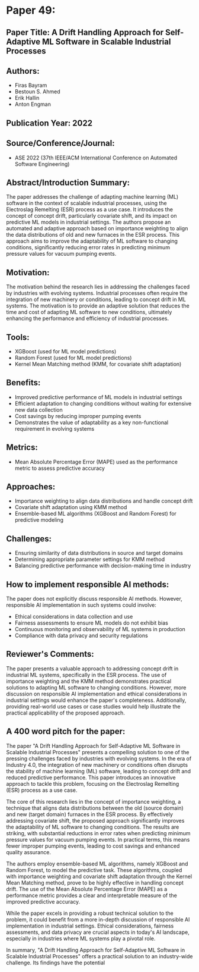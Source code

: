 # Paper 49:

## Paper Title: A Drift Handling Approach for Self-Adaptive ML Software in Scalable Industrial Processes

## Authors: 
- Firas Bayram
- Bestoun S. Ahmed
- Erik Hallin
- Anton Engman

## Publication Year: 2022

## Source/Conference/Journal: 
- ASE 2022 (37th IEEE/ACM International Conference on Automated Software Engineering)

## Abstract/Introduction Summary:
The paper addresses the challenge of adapting machine learning (ML) software in the context of scalable industrial processes, using the Electroslag Remelting (ESR) process as a use case. It introduces the concept of concept drift, particularly covariate shift, and its impact on predictive ML models in industrial settings. The authors propose an automated and adaptive approach based on importance weighting to align the data distributions of old and new furnaces in the ESR process. This approach aims to improve the adaptability of ML software to changing conditions, significantly reducing error rates in predicting minimum pressure values for vacuum pumping events.

## Motivation:
The motivation behind the research lies in addressing the challenges faced by industries with evolving systems. Industrial processes often require the integration of new machinery or conditions, leading to concept drift in ML systems. The motivation is to provide an adaptive solution that reduces the time and cost of adapting ML software to new conditions, ultimately enhancing the performance and efficiency of industrial processes.

## Tools:
- XGBoost (used for ML model predictions)
- Random Forest (used for ML model predictions)
- Kernel Mean Matching method (KMM, for covariate shift adaptation)

## Benefits:
- Improved predictive performance of ML models in industrial settings
- Efficient adaptation to changing conditions without waiting for extensive new data collection
- Cost savings by reducing improper pumping events
- Demonstrates the value of adaptability as a key non-functional requirement in evolving systems

## Metrics:
- Mean Absolute Percentage Error (MAPE) used as the performance metric to assess predictive accuracy

## Approaches:
- Importance weighting to align data distributions and handle concept drift
- Covariate shift adaptation using KMM method
- Ensemble-based ML algorithms (XGBoost and Random Forest) for predictive modeling

## Challenges:
- Ensuring similarity of data distributions in source and target domains
- Determining appropriate parameter settings for KMM method
- Balancing predictive performance with decision-making time in industry

## How to implement responsible AI methods:
The paper does not explicitly discuss responsible AI methods. However, responsible AI implementation in such systems could involve:
- Ethical considerations in data collection and use
- Fairness assessments to ensure ML models do not exhibit bias
- Continuous monitoring and observability of ML systems in production
- Compliance with data privacy and security regulations

## Reviewer's Comments:
The paper presents a valuable approach to addressing concept drift in industrial ML systems, specifically in the ESR process. The use of importance weighting and the KMM method demonstrates practical solutions to adapting ML software to changing conditions. However, more discussion on responsible AI implementation and ethical considerations in industrial settings would enhance the paper's completeness. Additionally, providing real-world use cases or case studies would help illustrate the practical applicability of the proposed approach.

## A 400 word pitch for the paper:
The paper "A Drift Handling Approach for Self-Adaptive ML Software in Scalable Industrial Processes" presents a compelling solution to one of the pressing challenges faced by industries with evolving systems. In the era of Industry 4.0, the integration of new machinery or conditions often disrupts the stability of machine learning (ML) software, leading to concept drift and reduced predictive performance. This paper introduces an innovative approach to tackle this problem, focusing on the Electroslag Remelting (ESR) process as a use case.

The core of this research lies in the concept of importance weighting, a technique that aligns data distributions between the old (source domain) and new (target domain) furnaces in the ESR process. By effectively addressing covariate shift, the proposed approach significantly improves the adaptability of ML software to changing conditions. The results are striking, with substantial reductions in error rates when predicting minimum pressure values for vacuum pumping events. In practical terms, this means fewer improper pumping events, leading to cost savings and enhanced quality assurance.

The authors employ ensemble-based ML algorithms, namely XGBoost and Random Forest, to model the predictive task. These algorithms, coupled with importance weighting and covariate shift adaptation through the Kernel Mean Matching method, prove to be highly effective in handling concept drift. The use of the Mean Absolute Percentage Error (MAPE) as a performance metric provides a clear and interpretable measure of the improved predictive accuracy.

While the paper excels in providing a robust technical solution to the problem, it could benefit from a more in-depth discussion of responsible AI implementation in industrial settings. Ethical considerations, fairness assessments, and data privacy are crucial aspects in today's AI landscape, especially in industries where ML systems play a pivotal role.

In summary, "A Drift Handling Approach for Self-Adaptive ML Software in Scalable Industrial Processes" offers a practical solution to an industry-wide challenge. Its findings have the potential
